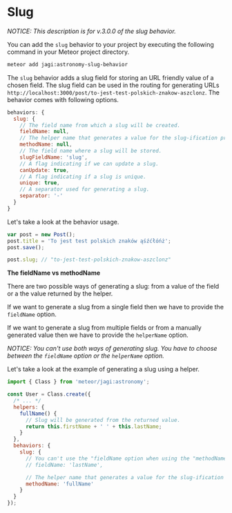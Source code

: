 # Slug

*NOTICE: This description is for v.3.0.0 of the slug behavior.*

You can add the `slug` behavior to your project by executing the following command in your Meteor project directory.

```sh
meteor add jagi:astronomy-slug-behavior
```

The `slug` behavior adds a slug field for storing an URL friendly value of a chosen field. The slug field can be used in the routing for generating URLs `http://localhost:3000/post/to-jest-test-polskich-znakow-aszclonz`. The behavior comes with following options.

```js
behaviors: {
  slug: {
    // The field name from which a slug will be created.
    fieldName: null,
    // The helper name that generates a value for the slug-ification process.
    methodName: null,
    // The field name where a slug will be stored.
    slugFieldName: 'slug',
    // A flag indicating if we can update a slug.
    canUpdate: true,
    // A flag indicating if a slug is unique.
    unique: true,
    // A separator used for generating a slug.
    separator: '-'
  }
}
```

Let's take a look at the behavior usage.

```js
var post = new Post();
post.title = 'To jest test polskich znaków ąśźćłóńż';
post.save();

post.slug; // "to-jest-test-polskich-znakow-aszclonz"
```

**The fieldName vs methodName**

There are two possible ways of generating a slug: from a value of the field or a the value returned by the helper.

If we want to generate a slug from a single field then we have to provide the `fieldName` option.

If we want to generate a slug from multiple fields or from a manually generated value then we have to provide the `helperName` option.

*NOTICE: You can't use both ways of generating slug. You have to choose between the `fieldName` option or the `helperName` option.*

Let's take a look at the example of generating a slug using a helper.

```js
import { Class } from 'meteor/jagi:astronomy';

const User = Class.create({
  /* ... */
  helpers: {
    fullName() {
      // Slug will be generated from the returned value.
      return this.firstName + ' ' + this.lastName;
    }
  },
  behaviors: {
    slug: {
      // You can't use the "fieldName option when using the "methodName" option.
      // fieldName: 'lastName',

      // The helper name that generates a value for the slug-ification process.
      methodName: 'fullName'
    }
  }
});
```
